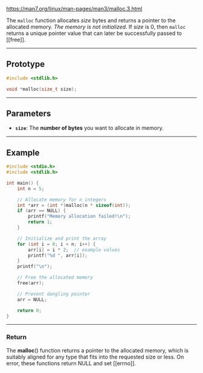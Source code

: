 https://man7.org/linux/man-pages/man3/malloc.3.html

The `malloc` function allocates _size_ bytes and returns a pointer to the allocated memory.  _The memory is not initialized_.  If _size_ is 0, then `malloc` returns a unique pointer value that can later be successfully passed to [[free]].

___
## Prototype

```c
#include <stdlib.h>

void *malloc(size_t size);
```

___
## Parameters

- **`size`**:  The **number of bytes** you want to allocate in memory.

___
## Example

```c
#include <stdio.h>
#include <stdlib.h>

int main() {
    int n = 5;

    // Allocate memory for n integers
    int *arr = (int *)malloc(n * sizeof(int));
    if (arr == NULL) {
        printf("Memory allocation failed!\n");
        return 1;
    }

    // Initialize and print the array
    for (int i = 0; i < n; i++) {
        arr[i] = i * 2;  // example values
        printf("%d ", arr[i]);
    }
    printf("\n");

    // Free the allocated memory
    free(arr);

    // Prevent dangling pointer
    arr = NULL;

    return 0;
}
```

___
### Return

The **malloc**() function returns a pointer to the allocated memory, which is suitably aligned for any type that
fits into the requested size or less. On error, these functions return NULL and set [[errno]].
